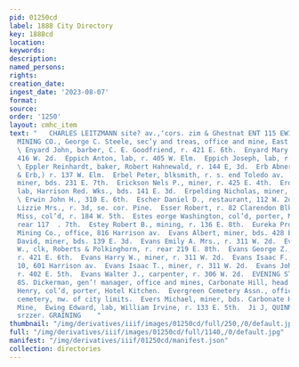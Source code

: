 ```yaml
---
pid: 01250cd
label: 1888 City Directory
key: 1888cd
location: 
keywords: 
description: 
named_persons: 
rights: 
creation_date: 
ingest_date: '2023-08-07'
format: 
source: 
order: '1250'
layout: cmhc_item
text: "   CHARLES LEITZMANN site? av.,‘cors. zim & Ghestnat ENT 115 EWI  ENTERPRISE
  MINING CO., George C. Steele, sec’y and treas, office and mine, East Fryer Hill.
  \ Enyard John, barber, C. E. Goodfriend, r. 421 E. 6th.  Enyard Mary Ann Mrs., r.
  416 W. 2d.  Eppich Anton, lab, r. 405 W. Elm.  Eppich Joseph, lab, r. 405 W. Elm.
  \ Eppler Reinhardt, baker, Robert Hahnewald, r. 144 E, 3d.  Erb Abner M., (Stevenson
  & Erb,) r. 137 W. Elm.  Erbel Peter, blksmith, r. s. end Toledo av.  Erickson Gust.,
  miner, bds. 231 E. 7th.  Erickson Nels P., miner, r. 425 E. 4th.  Erowitz Martin,
  lab, Harrison Red. Wks., bds. 141 E. 3d.  Erpelding Nicholas, miner, r. 429 E. 5th.
  \ Erwin John H., 310 E. 6th.  Escher Daniel D., restaurant, 112 W. 2d.  Eshelman
  Lizzie Mrs., r. 3d, se. cor. Pine.  Esser Robert, r. 82 Clarendon Blk.  Estell Hattie
  Miss, col’d, r. 184 W. 5th.  Estes eorge Washington, col’d, porter, M. Harris, r.
  rear 117  . 7th.  Estey Robert B., mining, r. 136 E. 8th.  Eureka Prospecting and
  Mining Co., office, 816 Harrison av.  Evans Albert, miner, bds. 428 E. 4th.  Evans
  David, miner, bds. 139 E. 3d.  Evans Emily A. Mrs., r. 311 W. 2d.  Evans Georee
  W., clk, Roberts & Polkinghorn, r. rear 219 E. 8th.  Evans George Z., canvasser,
  r. 421 E. 6th.  Evans Harry W., miner, r. 311 W. 2d.  Evans Isaac F., mining, room
  10, 601 Harrison av.  Evans Isaac T., miner, r. 311 W. 2d.  Evans John D., miner,
  r. 402 E. 5th.  Evans Walter J., carpenter, r. 306 W. 2d.  EVENING STAR @ CO., H.
  8S. Dickerman, gen’! manager, office and mines, Carbonate Hill, head E. 4th.  Everett
  Henry, col’d, porter, Hotel Kitchen.  Evergreen Cemetery Assn., office, 121 E. 5th,
  cemetery, nw. of city limits.  Evers Michael, miner, bds. Carbonate Hill, nr. Brooklyn
  Mine,  Ewing Edward, lab, William Irvine, r. 133 E. 5th.  Ji J, QUINN, zasr vets
  srzzer. GRAINING    "
thumbnail: "/img/derivatives/iiif/images/01250cd/full/250,/0/default.jpg"
full: "/img/derivatives/iiif/images/01250cd/full/1140,/0/default.jpg"
manifest: "/img/derivatives/iiif/01250cd/manifest.json"
collection: directories
---
```

